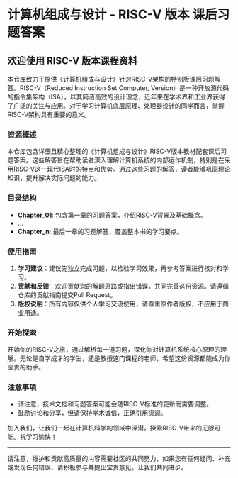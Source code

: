 # 计算机组成与设计 - RISC-V 版本 课后习题答案

## 欢迎使用 RISC-V 版本课程资料

本仓库致力于提供《计算机组成与设计》针对RISC-V架构的特别版课后习题解答。RISC-V（Reduced Instruction Set Computer, Version）是一种开放源代码的指令集架构（ISA），以其简洁高效的设计理念，近年来在学术界和工业界获得了广泛的关注与应用。对于学习计算机底层原理、处理器设计的同学而言，掌握RISC-V架构具有重要的意义。

### 资源概述

本仓库包含详细且精心整理的《计算机组成与设计》RISC-V版本教材配套课后习题答案。这些解答旨在帮助读者深入理解计算机系统的内部运作机制，特别是在采用RISC-V这一现代ISA时的特点和优势。通过这些习题的解答，读者能够巩固理论知识，提升解决实际问题的能力。

### 目录结构

- **Chapter_01**: 包含第一章的习题答案，介绍RISC-V背景及基础概念。
- ...
- **Chapter_n**: 最后一章的习题解答，覆盖整本书的学习要点。

### 使用指南

1. **学习建议**：建议先独立完成习题，以检验学习效果，再参考答案进行核对和学习。
2. **贡献和反馈**：欢迎贡献您的解题思路或指出错误，共同完善这份资源。请遵循仓库的贡献指南提交Pull Request。
3. **版权说明**：所有内容仅供个人学习交流使用，请尊重原作者版权，不应用于商业用途。

### 开始探索

开始你的RISC-V之旅，通过解析每一道习题，深化你对计算机系统核心原理的理解。无论是自学成才的学生，还是教授这门课程的老师，希望这份资源都能成为你宝贵的助手。

### 注意事项

- 请注意，技术文档和习题答案可能会随RISC-V标准的更新而需要调整。
- 鼓励讨论和分享，但请保持学术诚信，正确引用资源。

加入我们，让我们一起在计算机科学的领域中深潜，探索RISC-V带来的无限可能。祝学习愉快！

---

请注意，维护和贡献高质量的内容需要社区的共同努力，如果您有任何疑问、补充或发现任何错误，请积极参与并提出宝贵意见。让我们共同进步。